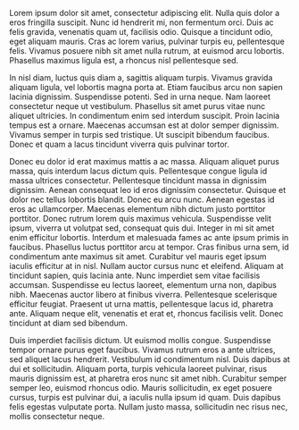 <!-- json {
    "title": "About",
    "template": "page"
} -->

Lorem ipsum dolor sit amet, consectetur adipiscing elit. Nulla quis dolor a eros fringilla suscipit. Nunc id hendrerit mi, non fermentum orci. Duis ac felis gravida, venenatis quam ut, facilisis odio. Quisque a tincidunt odio, eget aliquam mauris. Cras ac lorem varius, pulvinar turpis eu, pellentesque felis. Vivamus posuere nibh sit amet nulla rutrum, at euismod arcu lobortis. Phasellus maximus ligula est, a rhoncus nisl pellentesque sed.

In nisl diam, luctus quis diam a, sagittis aliquam turpis. Vivamus gravida aliquam ligula, vel lobortis magna porta at. Etiam faucibus arcu non sapien lacinia dignissim. Suspendisse potenti. Sed in urna neque. Nam laoreet consectetur neque ut vestibulum. Phasellus sit amet purus vitae nunc aliquet ultricies. In condimentum enim sed interdum suscipit. Proin lacinia tempus est a ornare. Maecenas accumsan est at dolor semper dignissim. Vivamus semper in turpis sed tristique. Ut suscipit bibendum faucibus. Donec et quam a lacus tincidunt viverra quis pulvinar tortor.

Donec eu dolor id erat maximus mattis a ac massa. Aliquam aliquet purus massa, quis interdum lacus dictum quis. Pellentesque congue ligula id massa ultrices consectetur. Pellentesque tincidunt massa in dignissim dignissim. Aenean consequat leo id eros dignissim consectetur. Quisque et dolor nec tellus lobortis blandit. Donec eu arcu nunc. Aenean egestas id eros ac ullamcorper. Maecenas elementum nibh dictum justo porttitor porttitor. Donec rutrum lorem quis maximus vehicula. Suspendisse velit ipsum, viverra ut volutpat sed, consequat quis dui. Integer in mi sit amet enim efficitur lobortis. Interdum et malesuada fames ac ante ipsum primis in faucibus.
Phasellus luctus porttitor arcu at tempor. Cras finibus urna sem, id condimentum ante maximus sit amet. Curabitur vel mauris eget ipsum iaculis efficitur at in nisl. Nullam auctor cursus nunc et eleifend. Aliquam at tincidunt sapien, quis lacinia ante. Nunc imperdiet sem vitae facilisis accumsan. Suspendisse eu lectus laoreet, elementum urna non, dapibus nibh. Maecenas auctor libero at finibus viverra. Pellentesque scelerisque efficitur feugiat. Praesent ut urna mattis, pellentesque lacus id, pharetra ante. Aliquam neque elit, venenatis et erat et, rhoncus facilisis velit. Donec tincidunt at diam sed bibendum.

Duis imperdiet facilisis dictum. Ut euismod mollis congue. Suspendisse tempor ornare purus eget faucibus. Vivamus rutrum eros a ante ultrices, sed aliquet lacus hendrerit. Vestibulum id condimentum nisl. Duis dapibus at dui et sollicitudin. Aliquam porta, turpis vehicula laoreet pulvinar, risus mauris dignissim est, at pharetra eros nunc sit amet nibh. Curabitur semper semper leo, euismod rhoncus odio. Mauris sollicitudin, ex eget posuere cursus, turpis est pulvinar dui, a iaculis nulla ipsum id quam. Duis dapibus felis egestas vulputate porta. Nullam justo massa, sollicitudin nec risus nec, mollis consectetur neque.